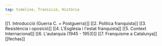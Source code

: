 ```yaml
---
tag: timeline, Transició, Història
---
```

[[1. Introducció (Guerra C. + Postguerra)]]
[[2. Política franquista]]
[[3. Resistència i oposició]]
[[4. L'Església i l'estat franquista]]
[[5. Context Internacional]]
[[6. L'autarquia (1945 - 1953)]]
[[7. Franquisme a Catalunya]]
[[fechas]]

